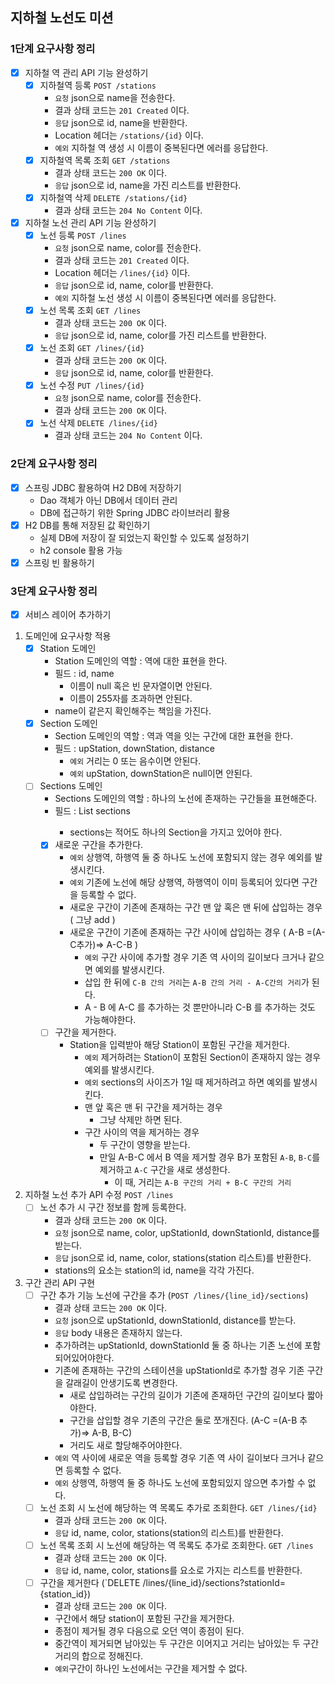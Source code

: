 
## 지하철 노선도 미션
### 1단계 요구사항 정리
- [x] 지하철 역 관리 API 기능 완성하기
  - [x] 지하철역 등록 `POST /stations`
    - `요청` json으로 name을 전송한다. 
    - 결과 상태 코드는 `201 Created` 이다.
    - `응답` json으로 id, name을 반환한다.
    - Location 헤더는 `/stations/{id}` 이다.
    - `예외` 지하철 역 생성 시 이름이 중복된다면 에러를 응답한다.
  - [x] 지하철역 목록 조회 `GET /stations`
    - 결과 상태 코드는 `200 OK` 이다.
    - `응답` json으로 id, name을 가진 리스트를 반환한다.
  - [x] 지하철역 삭제 `DELETE /stations/{id}`
    - 결과 상태 코드는 `204 No Content` 이다.
- [x] 지하철 노선 관리 API 기능 완성하기
  - [x] 노선 등록 `POST /lines`
    - `요청` json으로 name, color를 전송한다.
    - 결과 상태 코드는 `201 Created` 이다.
    - Location 헤더는 `/lines/{id}` 이다.
    - `응답` json으로 id, name, color를 반환한다.
    - `예외` 지하철 노선 생성 시 이름이 중복된다면 에러를 응답한다.
  - [x] 노선 목록 조회 `GET /lines`
    - 결과 상태 코드는 `200 OK` 이다.
    - `응답` json으로 id, name, color를 가진 리스트를 반환한다.
  - [x] 노선 조회 `GET /lines/{id}`
    - 결과 상태 코드는 `200 OK` 이다.
    - `응답` json으로 id, name, color를 반환한다.
  - [x] 노선 수정 `PUT /lines/{id}`
    - `요청` json으로 name, color를 전송한다.
    - 결과 상태 코드는 `200 OK` 이다.
  - [x] 노선 삭제 `DELETE /lines/{id}`
    - 결과 상태 코드는 `204 No Content` 이다.

### 2단계 요구사항 정리
- [x] 스프링 JDBC 활용하여 H2 DB에 저장하기
  - Dao 객체가 아닌 DB에서 데이터 관리
  - DB에 접근하기 위한 Spring JDBC 라이브러리 활용
- [x] H2 DB를 통해 저장된 값 확인하기
  - 실제 DB에 저장이 잘 되었는지 확인할 수 있도록 설정하기
  - h2 console 활용 가능
- [x] 스프링 빈 활용하기

### 3단계 요구사항 정리
- [x] 서비스 레이어 추가하기
1. 도메인에 요구사항 적용
   - [x] Station 도메인
     - Station 도메인의 역할 : 역에 대한 표현을 한다.
     - 필드 : id, name
       - 이름이 null 혹은 빈 문자열이면 안된다.
       - 이름이 255자를 초과하면 안된다.
     - name이 같은지 확인해주는 책임을 가진다.
   - [x] Section 도메인
     - Section 도메인의 역할 : 역과 역을 잇는 구간에 대한 표현을 한다.
     - 필드 : upStation, downStation, distance
       - `예외` 거리는 0 또는 음수이면 안된다.
       - `예외` upStation, downStation은 null이면 안된다.
   - [ ] Sections 도메인
     - Sections 도메인의 역할 : 하나의 노선에 존재하는 구간들을 표현해준다.
     - 필드 : List<Sectoin> sections
       - sections는 적어도 하나의 Section을 가지고 있어야 한다.
     - [x] 새로운 구간을 추가한다.
       - `예외` 상행역, 하행역 둘 중 하나도 노선에 포함되지 않는 경우 예외를 발생시킨다.
       - `예외` 기존에 노선에 해당 상행역, 하행역이 이미 등록되어 있다면 구간을 등록할 수 없다.
       - 새로운 구간이 기존에 존재하는 구간 맨 앞 혹은 맨 뒤에 삽입하는 경우 ( 그냥 add )
       - 새로운 구간이 기존에 존재하는 구간 사이에 삽입하는 경우 ( A-B =(A-C추가)=> A-C-B )
         - `예외` 구간 사이에 추가할 경우 기존 역 사이의 길이보다 크거나 같으면 예외를 발생시킨다.
         - 삽입 한 뒤에 `C-B 간의 거리`는 `A-B 간의 거리 - A-C간의 거리`가 된다.
         - A - B 에 A-C 를 추가하는 것 뿐만아니라 C-B 를 추가하는 것도 가능해야한다.
     - [ ] 구간을 제거한다.
       - Station을 입력받아 해당 Station이 포함된 구간을 제거한다.
         - `예외` 제거하려는 Station이 포함된 Section이 존재하지 않는 경우 예외를 발생시킨다.
         - `예외` sections의 사이즈가 1일 때 제거하려고 하면 예외를 발생시킨다.
         - 맨 앞 혹은 맨 뒤 구간을 제거하는 경우
           - 그냥 삭제만 하면 된다.
         - 구간 사이의 역을 제거하는 경우
           - 두 구간이 영향을 받는다.
           - 만일 A-B-C 에서 B 역을 제거할 경우 B가 포함된 `A-B`, `B-C`를 제거하고 `A-C` 구간을 새로 생성한다.
             - 이 때, 거리는 `A-B 구간의 거리 + B-C 구간의 거리`
2. 지하철 노선 추가 API 수정 `POST /lines`
   - [ ] 노선 추가 시 구간 정보를 함께 등록한다.
     - 결과 상태 코드는 `200 OK` 이다.
     - `요청` json으로 name, color, upStationId, downStationId, distance를 받는다.
     - `응답` json으로 id, name, color, stations(station 리스트)를 반환한다.
     - stations의 요소는 station의 id, name을 각각 가진다.
3. 구간 관리 API 구현
    - [ ] 구간 추가 기능 노선에 구간을 추가 (`POST /lines/{line_id}/sections`)
      - 결과 상태 코드는 `200 OK` 이다.
      - `요청` json으로 upStationId, downStationId, distance를 받는다.
      - `응답` body 내용은 존재하지 않는다.
      - 추가하려는 upStationId, downStationId 둘 중 하나는 기존 노선에 포함되어있어야한다.
      - 기존에 존재하는 구간의 스테이션을 upStationId로 추가할 경우 기존 구간을 갈래길이 안생기도록 변경한다.
        - 새로 삽입하려는 구간의 길이가 기존에 존재하던 구간의 길이보다 짧아야한다.
        - 구간을 삽입할 경우 기존의 구간은 둘로 쪼개진다. (A-C =(A-B 추가)=> A-B, B-C)
        - 거리도 새로 할당해주어야한다.
      - `예외` 역 사이에 새로운 역을 등록할 경우 기존 역 사이 길이보다 크거나 같으면 등록할 수 없다.
      - `예외` 상행역, 하행역 둘 중 하나도 노선에 포함되있지 않으면 추가할 수 없다.
    - [ ] 노선 조회 시 노선에 해당하는 역 목록도 추가로 조회한다. `GET /lines/{id}`
      - 결과 상태 코드는 `200 OK` 이다.
      - `응답` id, name, color, stations(station의 리스트)를 반환한다.
    - [ ] 노선 목록 조회 시 노선에 해당하는 역 목록도 추가로 조회한다. `GET /lines`
      - 결과 상태 코드는 `200 OK` 이다.
      - `응답` id, name, color, stations를 요소로 가지는 리스트를 반환한다.
    - [ ] 구간을 제거한다 (`DELETE /lines/{line_id}/sections?stationId={station_id})
      - 결과 상태 코드는 `200 OK` 이다. 
      - 구간에서 해당 station이 포함된 구간을 제거한다.
      - 종점이 제거될 경우 다음으로 오던 역이 종점이 된다.
      - 중간역이 제거되면 남아있는 두 구간은 이어지고 거리는 남아있는 두 구간 거리의 합으로 정해진다.
      - `예외`구간이 하나인 노선에서는 구간을 제거할 수 없다.
